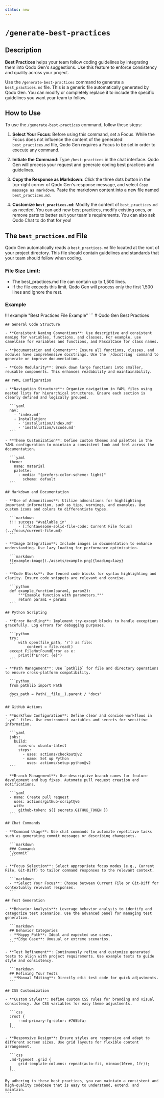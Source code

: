 ```yaml
---
status: new
---
```


# `/generate-best-practices` 

## Description

**Best Practices** helps your team follow coding guidelines by integrating them into Qodo Gen's suggestions. Use this feature to enforce consistency and quality across your project.

Use the `/generate-best-practices` command to generate a `best_practices.md` file. This is a generic file automatically generated by Qodo Gen. You can modify or completely replace it to include the specific guidelines you want your team to follow.

## How to Use
To use the `/generate-best-practices` command, follow these steps:

1. **Select Your Focus**: Before using this command, set a Focus. While the Focus does not influence the content of the generated `best_practices.md` file, Qodo Gen requires a Focus to be set in order to execute any command.

2. **Initiate the Command**: Type `/best-practices` in the chat interface. Qodo Gen will process your request and generate coding best practices and guidelines.

3. **Copy the Response as Markdown**: Click the three dots button in the top-right corner of Qodo Gen's response message, and select `Copy message as markdown`. Paste the markdown content into a new file named `best_practices.md`.

4. **Customize `best_practices.md`**: Modify the content of `best_practices.md` as needed. You can add new best practices, modify existing ones, or remove parts to better suit your team's requirements. You can also ask Qodo Chat to do that for you!

## The `best_practices.md` File

Qodo Gen automatically reads a `best_practices.md` file located at the root of your project directory. This file should contain guidelines and standards that your team should follow when coding.

### File Size Limit:

* The best_practices.md file can contain up to 1,500 lines.
* If the file exceeds this limit, Qodo Gen will process only the first 1,500 lines and ignore the rest.

### Example

!!! example "Best Practices File Example"
    ```
    # Qodo Gen Best Practices

    ## General Code Structure

    - **Consistent Naming Conventions**: Use descriptive and consistent naming for variables, functions, and classes. For example, use camelCase for variables and functions, and PascalCase for class names.

    - **Documentation and Comments**: Ensure all functions, classes, and modules have comprehensive docstrings. Use the `/docstring` command to generate or improve documentation.

    - **Code Modularity**: Break down large functions into smaller, reusable components. This enhances readability and maintainability.

    ## YAML Configuration

    - **Navigation Structure**: Organize navigation in YAML files using nested lists for hierarchical structures. Ensure each section is clearly defined and logically grouped.

      ```yaml
      nav: 
        - 'index.md'
        - Installation:
          - 'installation/index.md'
          - 'installation/vscode.md'
      ```

    - **Theme Customization**: Define custom themes and palettes in the YAML configuration to maintain a consistent look and feel across the documentation.

      ```yaml
      theme:
        name: material
        palette:
          - media: "(prefers-color-scheme: light)"
            scheme: default
      ```

    ## Markdown and Documentation

    - **Use of Admonitions**: Utilize admonitions for highlighting important information, such as tips, warnings, and examples. Use custom icons and colors to differentiate types.

      ```markdown
      !!! success "Available in"
          - [:fontawesome-solid-file-code: Current File focus](../focus/current-file.md)
      ```

    - **Image Integration**: Include images in documentation to enhance understanding. Use lazy loading for performance optimization.

      ```markdown
      ![example-image](./assets/example.png){loading=lazy}
      ```

    - **Code Blocks**: Use fenced code blocks for syntax highlighting and clarity. Ensure code snippets are relevant and concise.

      ```python
      def example_function(param1, param2):
          """Example function with parameters."""
          return param1 + param2
      ```

    ## Python Scripting

    - **Error Handling**: Implement try-except blocks to handle exceptions gracefully. Log errors for debugging purposes.

      ```python
      try:
          with open(file_path, 'r') as file:
              content = file.read()
      except FileNotFoundError as e:
          print(f"Error: {e}")
      ```

    - **Path Management**: Use `pathlib` for file and directory operations to ensure cross-platform compatibility.

      ```python
      from pathlib import Path

      docs_path = Path(__file__).parent / "docs"
      ```

    ## GitHub Actions

    - **Workflow Configuration**: Define clear and concise workflows in `.yml` files. Use environment variables and secrets for sensitive information.

      ```yaml
      jobs:
        build:
          runs-on: ubuntu-latest
          steps:
            - uses: actions/checkout@v2
            - name: Set up Python
              uses: actions/setup-python@v2
      ```

    - **Branch Management**: Use descriptive branch names for feature development and bug fixes. Automate pull request creation and notifications.

      ```yaml
      - name: Create pull request
        uses: actions/github-script@v6
        with:
          github-token: ${{ secrets.GITHUB_TOKEN }}
      ```

    ## Chat Commands

    - **Command Usage**: Use chat commands to automate repetitive tasks such as generating commit messages or describing changesets.

      ```markdown
      ### Command:
      `/commit`
      ```

    - **Focus Selection**: Select appropriate focus modes (e.g., Current File, Git-Diff) to tailor command responses to the relevant context.

      ```markdown
      - **Select Your Focus**: Choose between Current File or Git-Diff for contextually relevant responses.
      ```

    ## Test Generation

    - **Behavior Analysis**: Leverage behavior analysis to identify and categorize test scenarios. Use the advanced panel for managing test generation.

      ```markdown
      ## Behavior Categories
      - **Happy Path**: Ideal and expected use cases.
      - **Edge Case**: Unusual or extreme scenarios.
      ```

    - **Test Refinement**: Continuously refine and customize generated tests to align with project requirements. Use example tests to guide style and consistency.

      ```markdown
      ## Refining Your Tests
      - **Manual Editing**: Directly edit test code for quick adjustments.
      ```

    ## CSS Customization

    - **Custom Styles**: Define custom CSS rules for branding and visual consistency. Use CSS variables for easy theme adjustments.

      ```css
      :root {
          --md-primary-fg-color: #765bfa;
      }
      ```

    - **Responsive Design**: Ensure styles are responsive and adapt to different screen sizes. Use grid layouts for flexible content arrangement.

      ```css
      .md-typeset .grid {
          grid-template-columns: repeat(auto-fit, minmax(10rem, 1fr));
      }
      ```

    By adhering to these best practices, you can maintain a consistent and high-quality codebase that is easy to understand, extend, and maintain.
    ``` 


